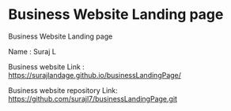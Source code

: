 # Business Website Landing page
Business Website Landing page



Name : Suraj L

Business website Link : https://surajlandage.github.io/businessLandingPage/

Business website repository Link: https://github.com/surajl7/businessLandingPage.git



